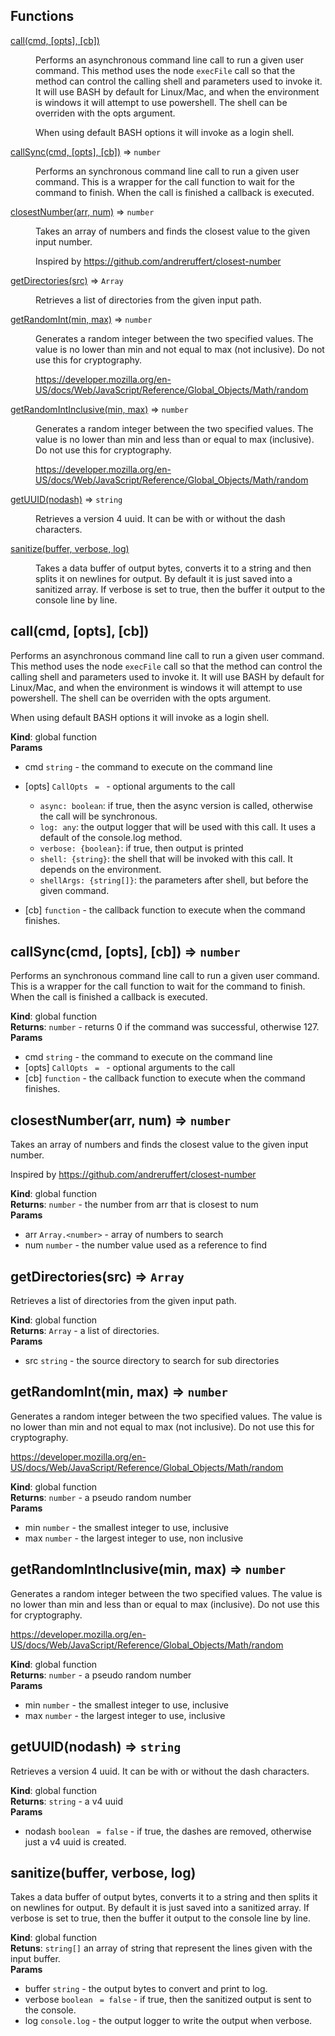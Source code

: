 ## Functions

<dl>
<dt><a href="#call">call(cmd, [opts], [cb])</a></dt>
<dd><p>Performs an asynchronous command line call to run a given user command.
This method uses the node <code>execFile</code> call so that the method can control
the calling shell and parameters used to invoke it.  It will use BASH by
default for Linux/Mac, and when the environment is windows it will attempt
to use powershell.  The shell can be overriden with the opts argument.</p>
<p>When using default BASH options it will invoke as a login shell.</p>
</dd>
<dt><a href="#callSync">callSync(cmd, [opts], [cb])</a> ⇒ <code>number</code></dt>
<dd><p>Performs an synchronous command line call to run a given user command.
This is a wrapper for the call function to wait for the command to
finish.  When the call is finished a callback is executed.</p>
</dd>
<dt><a href="#closestNumber">closestNumber(arr, num)</a> ⇒ <code>number</code></dt>
<dd><p>Takes an array of numbers and finds the closest value to the given
input number.</p>
<p>Inspired by <a href="https://github.com/andreruffert/closest-number">https://github.com/andreruffert/closest-number</a></p>
</dd>
<dt><a href="#getDirectories">getDirectories(src)</a> ⇒ <code>Array</code></dt>
<dd><p>Retrieves a list of directories from the given input path.</p>
</dd>
<dt><a href="#getRandomInt">getRandomInt(min, max)</a> ⇒ <code>number</code></dt>
<dd><p>Generates a random integer between the two specified values.  The value is
no lower than min and not equal to max (not inclusive).  Do not use this
for cryptography.</p>
<p><a href="https://developer.mozilla.org/en-US/docs/Web/JavaScript/Reference/Global_Objects/Math/random">https://developer.mozilla.org/en-US/docs/Web/JavaScript/Reference/Global_Objects/Math/random</a></p>
</dd>
<dt><a href="#getRandomIntInclusive">getRandomIntInclusive(min, max)</a> ⇒ <code>number</code></dt>
<dd><p>Generates a random integer between the two specified values.  The value is
no lower than min and less than or equal to max (inclusive).  Do not use this
for cryptography.</p>
<p><a href="https://developer.mozilla.org/en-US/docs/Web/JavaScript/Reference/Global_Objects/Math/random">https://developer.mozilla.org/en-US/docs/Web/JavaScript/Reference/Global_Objects/Math/random</a></p>
</dd>
<dt><a href="#getUUID">getUUID(nodash)</a> ⇒ <code>string</code></dt>
<dd><p>Retrieves a version 4 uuid.  It can be with or without the dash characters.</p>
</dd>
<dt><a href="#sanitize">sanitize(buffer, verbose, log)</a></dt>
<dd><p>Takes a data buffer of output bytes, converts it to a string and then splits
it on newlines for output.  By default it is just saved into a sanitized
array.  If verbose is set to true, then the buffer it output to the console
line by line.</p>
</dd>
</dl>

<a name="call"></a>

## call(cmd, [opts], [cb])
Performs an asynchronous command line call to run a given user command.
This method uses the node `execFile` call so that the method can control
the calling shell and parameters used to invoke it.  It will use BASH by
default for Linux/Mac, and when the environment is windows it will attempt
to use powershell.  The shell can be overriden with the opts argument.

When using default BASH options it will invoke as a login shell.

**Kind**: global function  
**Params**

- cmd <code>string</code> - the command to execute on the command line
- [opts] <code>CallOpts</code> <code> = </code> - optional arguments to the call

    - `async: boolean`: if true, then the async version is called, otherwise
    the call will be synchronous.
    - `log: any`: the output logger that will be used with this call.  It
    uses a default of the console.log method.
    - `verbose: {boolean}`: if true, then output is printed
    - `shell: {string}`: the shell that will be invoked with this call.  It
    depends on the environment.
    - `shellArgs: {string[]}`: the parameters after shell, but before the
    given command.
- [cb] <code>function</code> - the callback function to execute when the command
finishes.

<a name="callSync"></a>

## callSync(cmd, [opts], [cb]) ⇒ <code>number</code>
Performs an synchronous command line call to run a given user command.
This is a wrapper for the call function to wait for the command to
finish.  When the call is finished a callback is executed.

**Kind**: global function  
**Returns**: <code>number</code> - returns 0 if the command was successful, otherwise 127.  
**Params**

- cmd <code>string</code> - the command to execute on the command line
- [opts] <code>CallOpts</code> <code> = </code> - optional arguments to the call
- [cb] <code>function</code> - the callback function to execute when the command
finishes.

<a name="closestNumber"></a>

## closestNumber(arr, num) ⇒ <code>number</code>
Takes an array of numbers and finds the closest value to the given
input number.

Inspired by https://github.com/andreruffert/closest-number

**Kind**: global function  
**Returns**: <code>number</code> - the number from arr that is closest to num  
**Params**

- arr <code>Array.&lt;number&gt;</code> - array of numbers to search
- num <code>number</code> - the number value used as a reference to find

<a name="getDirectories"></a>

## getDirectories(src) ⇒ <code>Array</code>
Retrieves a list of directories from the given input path.

**Kind**: global function  
**Returns**: <code>Array</code> - a list of directories.  
**Params**

- src <code>string</code> - the source directory to search for sub directories

<a name="getRandomInt"></a>

## getRandomInt(min, max) ⇒ <code>number</code>
Generates a random integer between the two specified values.  The value is
no lower than min and not equal to max (not inclusive).  Do not use this
for cryptography.

https://developer.mozilla.org/en-US/docs/Web/JavaScript/Reference/Global_Objects/Math/random

**Kind**: global function  
**Returns**: <code>number</code> - a pseudo random number  
**Params**

- min <code>number</code> - the smallest integer to use, inclusive
- max <code>number</code> - the largest integer to use, non inclusive

<a name="getRandomIntInclusive"></a>

## getRandomIntInclusive(min, max) ⇒ <code>number</code>
Generates a random integer between the two specified values.  The value is
no lower than min and less than or equal to max (inclusive).  Do not use this
for cryptography.

https://developer.mozilla.org/en-US/docs/Web/JavaScript/Reference/Global_Objects/Math/random

**Kind**: global function  
**Returns**: <code>number</code> - a pseudo random number  
**Params**

- min <code>number</code> - the smallest integer to use, inclusive
- max <code>number</code> - the largest integer to use, inclusive

<a name="getUUID"></a>

## getUUID(nodash) ⇒ <code>string</code>
Retrieves a version 4 uuid.  It can be with or without the dash characters.

**Kind**: global function  
**Returns**: <code>string</code> - a v4 uuid  
**Params**

- nodash <code>boolean</code> <code> = false</code> - if true, the dashes are removed, otherwise just a
v4 uuid is created.

<a name="sanitize"></a>

## sanitize(buffer, verbose, log)
Takes a data buffer of output bytes, converts it to a string and then splits
it on newlines for output.  By default it is just saved into a sanitized
array.  If verbose is set to true, then the buffer it output to the console
line by line.

**Kind**: global function  
**Retuns**: <code>string[]</code> an array of string that represent the lines given with
the input buffer.  
**Params**

- buffer <code>string</code> - the output bytes to convert and print to log.
- verbose <code>boolean</code> <code> = false</code> - if true, then the sanitized output is sent to
the console.
- log <code>console.log</code> - the output logger to write the output when verbose.


